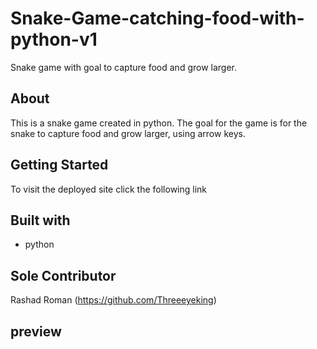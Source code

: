 # Snake-Game-catching-food-with-python-v1

Snake game with goal to capture food and grow larger.


## About

This is a snake game created in python. The goal for the game is for the snake to capture food and grow larger, using arrow keys.

## Getting Started

To visit the deployed site click the following link [ ]()

## Built with

* python

## Sole Contributor

Rashad Roman (https://github.com/Threeeyeking)

## preview
